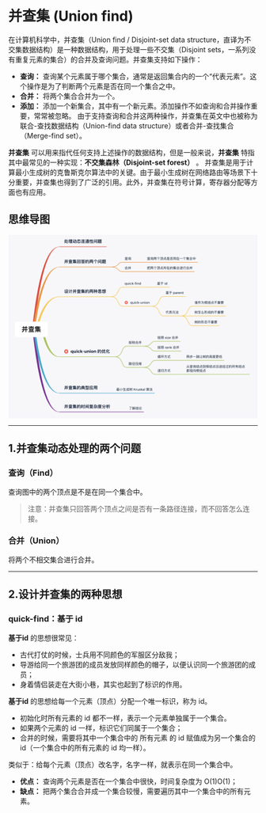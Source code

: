 # 并查集 (Union find)
在计算机科学中，并查集（Union find / Disjoint-set data structure，直译为不交集数据结构）是一种数据结构，用于处理一些不交集（Disjoint sets，一系列没有重复元素的集合）的合并及查询问题。并查集支持如下操作：

- **查询：** 查询某个元素属于哪个集合，通常是返回集合内的一个“代表元素”。这个操作是为了判断两个元素是否在同一个集合之中。
- **合并：** 将两个集合合并为一个。
- **添加：** 添加一个新集合，其中有一个新元素。添加操作不如查询和合并操作重要，常常被忽略。
由于支持查询和合并这两种操作，并查集在英文中也被称为联合-查找数据结构（Union-find data structure）或者合并-查找集合（Merge-find set）。

**并查集** 可以用来指代任何支持上述操作的数据结构，但是一般来说，**并查集** 特指其中最常见的一种实现：**不交集森林（Disjoint-set forest）** 。
并查集是用于计算最小生成树的克鲁斯克尔算法中的关键。由于最小生成树在网络路由等场景下十分重要，并查集也得到了广泛的引用。此外，并查集在符号计算，寄存器分配等方面也有应用。

## 思维导图

<img src="../../../document_source/Disjoint-set-data-structure.png" alt="" align=center />

---

## 1.并查集动态处理的两个问题
### 查询（Find）
查询图中的两个顶点是不是在同一个集合中。
> 注意：并查集只回答两个顶点之间是否有一条路径连接，而不回答怎么连接。
### 合并（Union）
将两个不相交集合进行合并。

---

## 2.设计并查集的两种思想
### quick-find：基于 id

**基于id** 的思想很常见：

- 古代打仗的时候，士兵用不同颜色的军服区分敌我；
- 导游给同一个旅游团的成员发放同样颜色的帽子，以便认识同一个旅游团的成员；
- 身着情侣装走在大街小巷，其实也起到了标识的作用。

**基于id** 的思想给每一个元素（顶点）分配一个唯一标识，称为 id。

- 初始化时所有元素的 id 都不一样，表示一个元素单独属于一个集合。
- 如果两个元素的 id 一样，标识它们同属于一个集合；
- 合并的时候，需要将其中一个集合中的 所有元素 的 id 赋值成为另一个集合的 id（一个集合中的所有元素的 id 均一样）。

类似于：给每个元素（顶点）改名字，名字一样，就表示在同一个集合中。

- **优点：** 查询两个元素是否在一个集合中很快，时间复杂度为 O(1)O(1)；
- **缺点：** 把两个集合合并成一个集合较慢，需要遍历其中一个集合中的所有元素。

